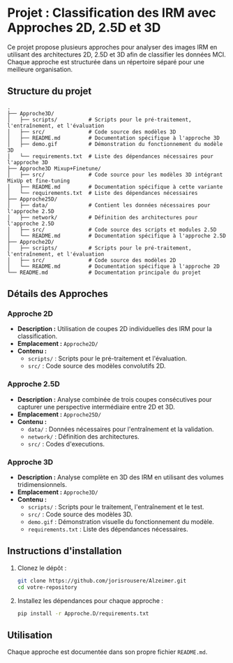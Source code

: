 # Projet : Classification des IRM avec Approches 2D, 2.5D et 3D

Ce projet propose plusieurs approches pour analyser des images IRM en utilisant des architectures 2D, 2.5D et 3D afin de classifier les données MCI. Chaque approche est structurée dans un répertoire séparé pour une meilleure organisation.

## Structure du projet

```plaintext
.
├── Approche3D/
│   ├── scripts/          # Scripts pour le pré-traitement, l'entraînement, et l'évaluation
│   ├── src/              # Code source des modèles 3D
│   ├── README.md         # Documentation spécifique à l'approche 3D
│   ├── demo.gif          # Démonstration du fonctionnement du modèle 3D
│   └── requirements.txt  # Liste des dépendances nécessaires pour l'approche 3D
├── Approche3D Mixup+Finetune/
│   ├── src/              # Code source pour les modèles 3D intégrant MixUp et fine-tuning
│   ├── README.md         # Documentation spécifique à cette variante
│   └── requirements.txt  # Liste des dépendances nécessaires
├── Approche25D/
│   ├── data/             # Contient les données nécessaires pour l'approche 2.5D
│   ├── network/          # Définition des architectures pour l'approche 2.5D
│   ├── src/              # Code source des scripts et modules 2.5D
│   └── README.md         # Documentation spécifique à l'approche 2.5D
├── Approche2D/
│   ├── scripts/          # Scripts pour le pré-traitement, l'entraînement, et l'évaluation
│   ├── src/              # Code source des modèles 2D
│   └── README.md         # Documentation spécifique à l'approche 2D
└── README.md             # Documentation principale du projet
```


## Détails des Approches

### Approche 2D
- **Description :** Utilisation de coupes 2D individuelles des IRM pour la classification.
- **Emplacement :** `Approche2D/`
- **Contenu :**
  - `scripts/` : Scripts pour le pré-traitement et l'évaluation.
  - `src/` : Code source des modèles convolutifs 2D.

### Approche 2.5D
- **Description :** Analyse combinée de trois coupes consécutives pour capturer une perspective intermédiaire entre 2D et 3D.
- **Emplacement :** `Approche25D/`
- **Contenu :**
  - `data/` : Données nécessaires pour l'entraînement et la validation.
  - `network/` : Définition des architectures.
  - `src/` : Codes d'executions.

### Approche 3D
- **Description :** Analyse complète en 3D des IRM en utilisant des volumes tridimensionnels.
- **Emplacement :** `Approche3D/`
- **Contenu :**
  - `scripts/` : Scripts pour le traitement, l'entraînement et le test.
  - `src/` : Code source des modèles 3D.
  - `demo.gif` : Démonstration visuelle du fonctionnement du modèle.
  - `requirements.txt` : Liste des dépendances nécessaires.

## Instructions d'installation

1. Clonez le dépôt :
   ```bash
   git clone https://github.com/jorisrousere/Alzeimer.git
   cd votre-repository
   ```
2. Installez les dépendances pour chaque approche :
   ```bash
   pip install -r Approche.D/requirements.txt
   ```

## Utilisation

Chaque approche est documentée dans son propre fichier `README.md`.
